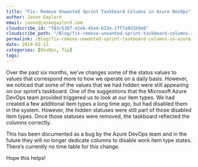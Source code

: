 ```yaml
---
title: "Fix: Remove Unwanted Sprint Taskboard Columns in Azure DevOps"
author: Jason Gaylord
email: jason@jasongaylord.com
cloudscribe_id: "f83c5387-e2eb-45e4-b33e-1ff7a9d1b9e8"
cloudscribe_path: "/Blog/fix-remove-unwanted-sprint-taskboard-columns-in-azure-devops"
permalink: /Blog/fix-remove-unwanted-sprint-taskboard-columns-in-azure-devops
date: 2019-02-12
categories: [DevOps, Tip]
tags: 
---
```


Over the past six months, we’ve changes some of the status values to values that correspond more to how we operate on a daily basis. However, we noticed that some of the values that we had hidden were still appearing on our sprint’s taskboard. One of the suggestions that the Microsoft Azure DevOps team provided triggered us to look at our item types. We had created a few additional item types a long time ago, but had disabled them in the system. However, the hidden statuses were still part of those disabled item types. Once those statuses were removed, the taskboard reflected the columns correctly.

This has been documented as a bug by the Azure DevOps team and in the future they will no longer dedicate columns to disable work item type states. There’s currently no time table for this change.

Hope this helps!
